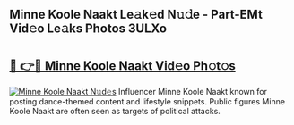 ## Minne Koole Naakt Le𝚊k𝚎d N𝚞𝚍e - Part-EMt Vid𝚎o Le𝚊ks Photos 3ULXo

# <h2><a href="http://fb75tks.evod.top/?m=Minne+Koole+Naakt">🔗 👉🔴 Minne Koole Naakt Vid𝚎o Ph𝚘t𝚘s</a></h2>

[![Minne Koole Naakt N𝚞d𝚎s](https://i.imgur.com/8V9OHl7.gif)](http://fb75tks.evod.top/?m=Minne+Koole+Naakt)
Influencer Minne Koole Naakt known for posting dance-themed content and lifestyle snippets. Public figures Minne Koole Naakt are often seen as targets of political attacks. 
